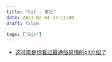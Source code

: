 ```yaml
---
title: "Git - 筆記"
date: 2023-02-04 13:11:00
draft: false

tags: ["Git"]
---
```


- [这可能是你看过最通俗易懂的git介绍了](https://www.youtube.com/watch?v=N6YQlPuAamw)
